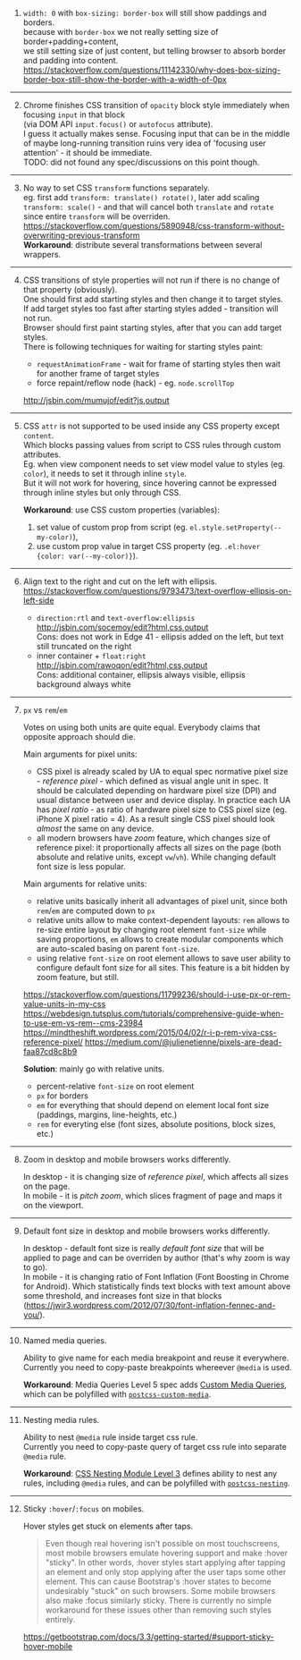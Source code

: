 1. `width: 0` with `box-sizing: border-box` will still show paddings and borders.  
    because with `border-box` we not really setting size of border+padding+content,  
    we still setting size of just content, but telling browser to absorb border and padding into content.  
    https://stackoverflow.com/questions/11142330/why-does-box-sizing-border-box-still-show-the-border-with-a-width-of-0px

---

2. Chrome finishes CSS transition of `opacity` block style immediately when focusing `input` in that block  
    (via DOM API `input.focus()` or `autofocus` attribute).  
    I guess it actually makes sense. Focusing input that can be in the middle of maybe long-running transition
    ruins very idea of 'focusing user attention' - it should be immediate.  
    TODO: did not found any spec/discussions on this point though.

---  

3. No way to set CSS `transform` functions separately.  
    eg. first add `transform: translate() rotate()`, later add scaling `transform: scale()` - and that will cancel both `translate` and `rotate` since entire `transform` will be overriden.  
    https://stackoverflow.com/questions/5890948/css-transform-without-overwriting-previous-transform  
    __Workaround__: distribute several transformations between several wrappers.  

---

4. CSS transitions of style properties will not run if there is no change of that property (obviously).  
    One should first add starting styles and then change it to target styles.  
    If add target styles too fast after starting styles added - transition will not run.  
    Browser should first paint starting styles, after that you can add target styles.  
    There is following techniques for waiting for starting styles paint:  
    - `requestAnimationFrame` - wait for frame of starting styles
      then wait for another frame of target styles
    - force repaint/reflow node (hack) - eg. `node.scrollTop`  

    http://jsbin.com/mumujof/edit?js,output

---

5. CSS `attr` is not supported to be used inside any CSS property except `content`.  
    Which blocks passing values from script to CSS rules through custom attributes.  
    Eg. when view component needs to set view model value to styles (eg. `color`), it needs to set it through inline `style`.  
    But it will not work for hovering, since hovering cannot be expressed through inline styles but only through CSS.  

    **Workaround**: use CSS custom properties (variables):
    1. set value of custom prop from script (eg. `el.style.setProperty(--my-color)`),
    2. use custom prop value in target CSS property (eg. `.el:hover {color: var(--my-color)}`).

---

6. Align text to the right and cut on the left with ellipsis.  
    https://stackoverflow.com/questions/9793473/text-overflow-ellipsis-on-left-side  

    - `direction:rtl` and `text-overflow:ellipsis`  
        http://jsbin.com/socemoy/edit?html,css,output  
        Cons: does not work in Edge 41 - ellipsis added on the left, but text still truncated on the right
    - inner container + `float:right`  
        http://jsbin.com/rawoqon/edit?html,css,output  
        Cons: additional container, ellipsis always visible, ellipsis background always white

---

7. `px` vs `rem`/`em`  

    Votes on using both units are quite equal.
    Everybody claims that opposite approach should die.  

    Main arguments for pixel units:
    - CSS pixel is already scaled by UA to equal spec normative pixel size - *reference pixel* - which defined as visual angle unit in spec. It should be calculated depending on hardware pixel size (DPI) and usual distance between user and device display. In practice each UA has *pixel ratio* - as ratio of hardware pixel size to CSS pixel size (eg. iPhone X pixel ratio = 4). As a result single CSS pixel should look *almost* the same on any device.  
    - all modern browsers have *zoom* feature, which changes size of reference pixel: it proportionally affects all sizes on the page (both absolute and relative units, except `vw`/`vh`). While changing default font size is less popular.

    Main arguments for relative units:  
    - relative units basically inherit all advantages of pixel unit, since both `rem`/`em` are computed down to `px`
    - relative units allow to make context-dependent layouts: `rem` allows to re-size entire layout by changing root element `font-size` while saving proportions, `em` allows to create modular components which are auto-scaled basing on parent `font-size`.
    - using relative `font-size` on root element allows to save user ability to configure default font size for all sites. This feature is a bit hidden by zoom feature, but still.

    https://stackoverflow.com/questions/11799236/should-i-use-px-or-rem-value-units-in-my-css
    https://webdesign.tutsplus.com/tutorials/comprehensive-guide-when-to-use-em-vs-rem--cms-23984
    https://mindtheshift.wordpress.com/2015/04/02/r-i-p-rem-viva-css-reference-pixel/
    https://medium.com/@julienetienne/pixels-are-dead-faa87cd8c8b9


    **Solution**: mainly go with relative units.
    - percent-relative `font-size` on root element
    - `px` for borders
    - `em` for everything that should depend on element local font size (paddings, margins, line-heights, etc.)
    - `rem` for everyting else (font sizes, absolute positions, block sizes, etc.)

---

8. Zoom in desktop and mobile browsers works differently.  

    In desktop - it is changing size of *reference pixel*, which affects all sizes on the page.  
    In mobile - it is *pitch zoom*, which slices fragment of page and maps it on the viewport.

---

9. Default font size in desktop and mobile browsers works differently.  

    In desktop - default font size is really *default font size* that will be applied to page and can be overriden by author (that's why zoom is way to go).  
    In mobile - it is changing ratio of Font Inflation (Font Boosting in Chrome for Android). Which statistically finds text blocks with text amount above some threshold, and increases font size in that blocks (https://jwir3.wordpress.com/2012/07/30/font-inflation-fennec-and-you/).

---

10. Named media queries.  

    Ability to give name for each media breakpoint and reuse it everywhere.  
    Currently you need to copy-paste breakpoints whereever `@media` is used.  

    **Workaround**: Media Queries Level 5 spec adds [Custom Media Queries](https://drafts.csswg.org/mediaqueries-5/#custom-mq), which can be polyfilled with [`postcss-custom-media`](https://github.com/postcss/postcss-custom-media).

---

11. Nesting media rules.  

    Ability to nest `@media` rule inside target css rule.  
    Currently you need to copy-paste query of target css rule into separate `@media` rule.  

    **Workaround**: [CSS Nesting Module Level 3](http://tabatkins.github.io/specs/css-nesting/) defines ability to nest any rules, including `@media` rules, and can be polyfilled with [`postcss-nesting`](https://github.com/jonathantneal/postcss-nesting).

---

12. Sticky `:hover`/`:focus` on mobiles.

    Hover styles get stuck on elements after taps.

    > Even though real hovering isn't possible on most touchscreens, most mobile browsers emulate hovering support and make :hover "sticky". In other words, :hover styles start applying after tapping an element and only stop applying after the user taps some other element. This can cause Bootstrap's :hover states to become undesirably "stuck" on such browsers. Some mobile browsers also make :focus similarly sticky. There is currently no simple workaround for these issues other than removing such styles entirely.

    https://getbootstrap.com/docs/3.3/getting-started/#support-sticky-hover-mobile